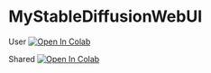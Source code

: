 # MyStableDiffusionWebUI

User
[![Open In Colab](https://colab.research.google.com/assets/colab-badge.svg)](https://colab.research.google.com/github/Kimyobu/MyStableDiffusionWebUI/blob/main/webui(alohomora).ipynb) <br>

Shared
[![Open In Colab](https://colab.research.google.com/assets/colab-badge.svg)](https://colab.research.google.com/github/Kimyobu/MyStableDiffusionWebUI/blob/main/webui(alohomora)_Shared.ipynb)
